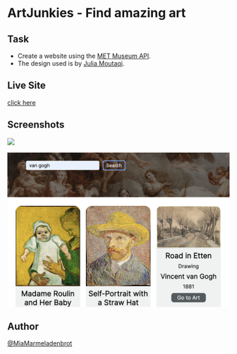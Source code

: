 # ArtJunkies - Find amazing art

## Task

- Create a website using the [MET Museum API](https://metmuseum.github.io/#object).
- The design used is by [Julia Moutaqi](https://www.figma.com/community/file/1095377079540950532/responsive-design-art-news-landing-page).

## Live Site

[click here](./)

## Screenshots

![](./assets/img/Bildschirmfoto%202024-03-01%20um%2016.48.26.png)

![](./assets/img/Bildschirmfoto%202024-03-01%20um%2016.54.11.png)

## Author

[@MiaMarmeladenbrot](https://github.com/MiaMarmeladenbrot)
